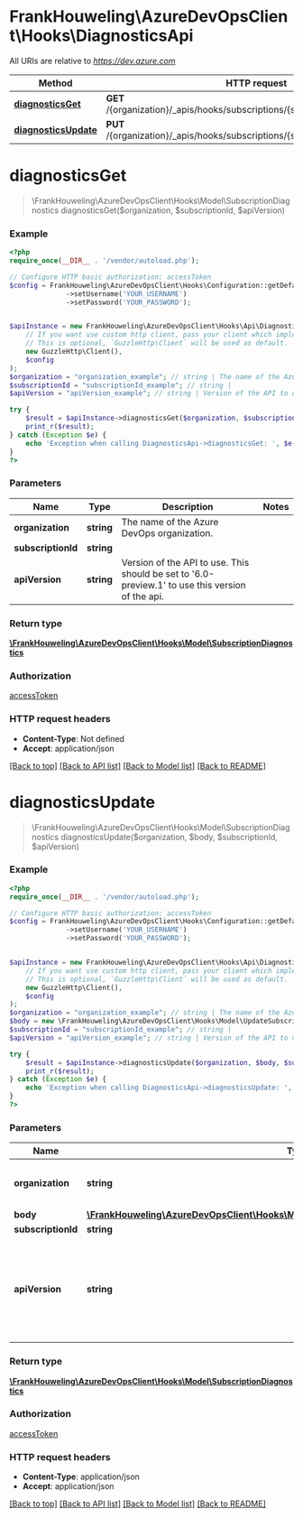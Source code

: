 # FrankHouweling\AzureDevOpsClient\Hooks\DiagnosticsApi

All URIs are relative to *https://dev.azure.com*

Method | HTTP request | Description
------------- | ------------- | -------------
[**diagnosticsGet**](DiagnosticsApi.md#diagnosticsGet) | **GET** /{organization}/_apis/hooks/subscriptions/{subscriptionId}/diagnostics | 
[**diagnosticsUpdate**](DiagnosticsApi.md#diagnosticsUpdate) | **PUT** /{organization}/_apis/hooks/subscriptions/{subscriptionId}/diagnostics | 


# **diagnosticsGet**
> \FrankHouweling\AzureDevOpsClient\Hooks\Model\SubscriptionDiagnostics diagnosticsGet($organization, $subscriptionId, $apiVersion)





### Example
```php
<?php
require_once(__DIR__ . '/vendor/autoload.php');

// Configure HTTP basic authorization: accessToken
$config = FrankHouweling\AzureDevOpsClient\Hooks\Configuration::getDefaultConfiguration()
              ->setUsername('YOUR_USERNAME')
              ->setPassword('YOUR_PASSWORD');


$apiInstance = new FrankHouweling\AzureDevOpsClient\Hooks\Api\DiagnosticsApi(
    // If you want use custom http client, pass your client which implements `GuzzleHttp\ClientInterface`.
    // This is optional, `GuzzleHttp\Client` will be used as default.
    new GuzzleHttp\Client(),
    $config
);
$organization = "organization_example"; // string | The name of the Azure DevOps organization.
$subscriptionId = "subscriptionId_example"; // string | 
$apiVersion = "apiVersion_example"; // string | Version of the API to use.  This should be set to '6.0-preview.1' to use this version of the api.

try {
    $result = $apiInstance->diagnosticsGet($organization, $subscriptionId, $apiVersion);
    print_r($result);
} catch (Exception $e) {
    echo 'Exception when calling DiagnosticsApi->diagnosticsGet: ', $e->getMessage(), PHP_EOL;
}
?>
```

### Parameters

Name | Type | Description  | Notes
------------- | ------------- | ------------- | -------------
 **organization** | **string**| The name of the Azure DevOps organization. |
 **subscriptionId** | **string**|  |
 **apiVersion** | **string**| Version of the API to use.  This should be set to &#39;6.0-preview.1&#39; to use this version of the api. |

### Return type

[**\FrankHouweling\AzureDevOpsClient\Hooks\Model\SubscriptionDiagnostics**](../Model/SubscriptionDiagnostics.md)

### Authorization

[accessToken](../../README.md#accessToken)

### HTTP request headers

 - **Content-Type**: Not defined
 - **Accept**: application/json

[[Back to top]](#) [[Back to API list]](../../README.md#documentation-for-api-endpoints) [[Back to Model list]](../../README.md#documentation-for-models) [[Back to README]](../../README.md)

# **diagnosticsUpdate**
> \FrankHouweling\AzureDevOpsClient\Hooks\Model\SubscriptionDiagnostics diagnosticsUpdate($organization, $body, $subscriptionId, $apiVersion)





### Example
```php
<?php
require_once(__DIR__ . '/vendor/autoload.php');

// Configure HTTP basic authorization: accessToken
$config = FrankHouweling\AzureDevOpsClient\Hooks\Configuration::getDefaultConfiguration()
              ->setUsername('YOUR_USERNAME')
              ->setPassword('YOUR_PASSWORD');


$apiInstance = new FrankHouweling\AzureDevOpsClient\Hooks\Api\DiagnosticsApi(
    // If you want use custom http client, pass your client which implements `GuzzleHttp\ClientInterface`.
    // This is optional, `GuzzleHttp\Client` will be used as default.
    new GuzzleHttp\Client(),
    $config
);
$organization = "organization_example"; // string | The name of the Azure DevOps organization.
$body = new \FrankHouweling\AzureDevOpsClient\Hooks\Model\UpdateSubscripitonDiagnosticsParameters(); // \FrankHouweling\AzureDevOpsClient\Hooks\Model\UpdateSubscripitonDiagnosticsParameters | 
$subscriptionId = "subscriptionId_example"; // string | 
$apiVersion = "apiVersion_example"; // string | Version of the API to use.  This should be set to '6.0-preview.1' to use this version of the api.

try {
    $result = $apiInstance->diagnosticsUpdate($organization, $body, $subscriptionId, $apiVersion);
    print_r($result);
} catch (Exception $e) {
    echo 'Exception when calling DiagnosticsApi->diagnosticsUpdate: ', $e->getMessage(), PHP_EOL;
}
?>
```

### Parameters

Name | Type | Description  | Notes
------------- | ------------- | ------------- | -------------
 **organization** | **string**| The name of the Azure DevOps organization. |
 **body** | [**\FrankHouweling\AzureDevOpsClient\Hooks\Model\UpdateSubscripitonDiagnosticsParameters**](../Model/UpdateSubscripitonDiagnosticsParameters.md)|  |
 **subscriptionId** | **string**|  |
 **apiVersion** | **string**| Version of the API to use.  This should be set to &#39;6.0-preview.1&#39; to use this version of the api. |

### Return type

[**\FrankHouweling\AzureDevOpsClient\Hooks\Model\SubscriptionDiagnostics**](../Model/SubscriptionDiagnostics.md)

### Authorization

[accessToken](../../README.md#accessToken)

### HTTP request headers

 - **Content-Type**: application/json
 - **Accept**: application/json

[[Back to top]](#) [[Back to API list]](../../README.md#documentation-for-api-endpoints) [[Back to Model list]](../../README.md#documentation-for-models) [[Back to README]](../../README.md)

